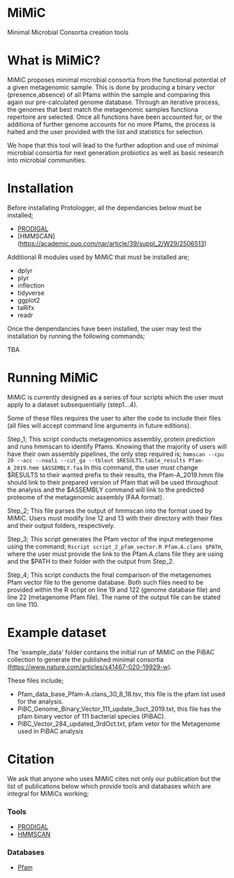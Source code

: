 # MiMiC
Minimal Microbial Consortia creation tools


# What is MiMiC?

MiMiC proposes minimal microbial consortia from the functional potential of a given metagenomic sample. This is done by producing a binary vector (presence,absence) of all Pfams within the sample and comparing this again our pre-calculated genome database. Through an iterative process, the genomes that best match the metagenomic samples functiona repertoire are selected. Once all functions have been accounted for, or the additiona of further genome accounts for no more Pfams, the process is halted and the user provided with the list and statistics for selection.

We hope that this tool will lead to the further adoption and use of minimal microbial consortia for next generation probiotics as well as basic research into microbial communities.


# Installation

Before installating Protologger, all the dependancies below must be installed;
- [PRODIGAL](https://bmcbioinformatics.biomedcentral.com/articles/10.1186/1471-2105-11-119)
- [HMMSCAN] (https://academic.oup.com/nar/article/39/suppl_2/W29/2506513)

Additional R modules used by MiMiC that must be installed are;
- dplyr
- plyr
- inflection
- tidyverse
- ggplot2
- taRifx
- readr

Once the denpendancies have been installed, the user may test the installation by running the following commands;

TBA


# Running MiMiC

MiMiC is currently designed as a series of four scripts which the user must apply to a dataset subsequentially (step1...4).

Some of these files requires the user to alter the code to include their files (all files will accept command line arguments in future editions).

Step_1; This script conducts metagenomics assembly, protein prediction and runs hmmscan to identify Pfams. Knowing that the majority of users will have their own assembly pipelines, the only step required is;
`hmmscan --cpu 20 --acc --noali --cut_ga --tblout $RESULTS.table_results Pfam-A_2019.hmm $ASSEMBLY.faa`
In this command, the user must change $RESULTS to their wanted prefix to their results, the Pfam-A_2019.hmm file should link to their prepared version of Pfam that will be used throughout the analysis and the $ASSEMBLY command will link to the predicted proteome of the metagenomic assembly (FAA format).

Step_2; This file parses the output of hmmscan into the format used by MiMiC. Users must modify line 12 and 13 with their directory with their files and their output folders, respectively.

Step_3; This script generates the Pfam vector of the input metegenome using the command; `Rscript script_2_pfam_vector.R Pfam.A.clans $PATH`, where the user must provide the link to the Pfam.A.clans file they are using and the $PATH to their folder with the output from Step_2. 

Step_4; This script conducts the final comparison of the metagenomes Pfam vector file to the genome database. Both such files need to be provided within the R script on line 19 and 122 (genome database file) and line 22 (metagenome Pfam file). The name of the output file can be stated on line 110.


# Example dataset

The 'example_data' folder contains the initial run of MiMiC on the PiBAC collection to generate the published minimal consortia (https://www.nature.com/articles/s41467-020-19929-w).

These files include;
- Pfam_data_base_Pfam-A.clans_30_8_18.tsv, this file is the pfam list used for the analysis.
- PiBC_Genome_Binary_Vector_111_update_3oct_2019.txt, this file has the pfam binary vector of 111 bacterial species (PiBAC).  
- PiBC_Vector_284_updated_3rdOct.txt, pfam vetor for the Metagenome used in PiBAC analysis 


# Citation
We ask that anyone who uses MiMiC cites not only our publication but the list of publications below which provide tools and databases which are integral for MiMiCs working;


### Tools
- [PRODIGAL](https://bmcbioinformatics.biomedcentral.com/articles/10.1186/1471-2105-11-119)
- [HMMSCAN](https://academic.oup.com/nar/article/39/suppl_2/W29/2506513)

### Databases 
- [Pfam](https://academic.oup.com/nar/article/47/D1/D427/5144153)
